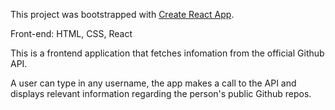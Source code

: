This project was bootstrapped with [Create React App](https://github.com/facebook/create-react-app).

Front-end: HTML, CSS, React

This is a frontend application that fetches infomation from the official Github API. 

A user can type in any username, the app makes a call to the API and displays relevant information regarding the person's public Github repos.


